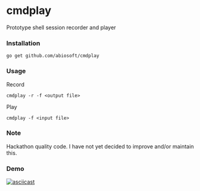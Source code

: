 # cmdplay
Prototype shell session recorder and player

### Installation
```
go get github.com/abiosoft/cmdplay
```

### Usage
Record
```
cmdplay -r -f <output file>
```
Play
```
cmdplay -f <input file>
```

### Note
Hackathon quality code.
I have not yet decided to improve and/or maintain this.

### Demo
[![asciicast](https://asciinema.org/a/5d9ag4s6p5jyt7zq4omd9z7so.png)](https://asciinema.org/a/5d9ag4s6p5jyt7zq4omd9z7so)
